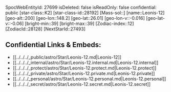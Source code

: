 ﻿---
location: [26.01,-148.2,200]
type: Star
tags:
- astro/Star

---
SpocWebEntityId: 27699
isDeleted: false
isReadOnly: false
confidential: public
[star-class::K2]
[star-class-id::28192]
[Mass-sol::]
[name::Leonis-12]
[geo-alt::200]
[geo-lon::148.2]
[geo-lat::26.01]
[geo-lon-v::-0.016]
[geo-lat-v::-0.06]
[bright-min::39]
[bright-max::39]
[Zodiac-index::12]
[ZodiacId::28128]
[NextStarId::27493]



## Confidential Links & Embeds: 
- [[../../../_public/astro/Star/Leonis-12.md|Leonis-12]] 
- [[../../../_internal/astro/Star/Leonis-12.internal.md|Leonis-12.internal]] 
- [[../../../_protect/astro/Star/Leonis-12.protect.md|Leonis-12.protect]] 
- [[../../../_private/astro/Star/Leonis-12.private.md|Leonis-12.private]] 
- [[../../../_personal/astro/Star/Leonis-12.personal.md|Leonis-12.personal]] 
- [[../../../_secret/astro/Star/Leonis-12.secret.md|Leonis-12.secret]]

